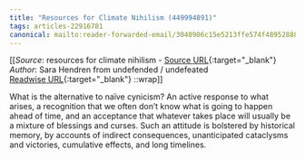 ```yaml
---
title: "Resources for Climate Nihilism (449994891)"
tags: articles-22916781
canonical: mailto:reader-forwarded-email/3040906c15e5213ffe574f489528882f
---
```


[[_Source_: resources for climate nihilism - [Source URL](mailto:reader-forwarded-email/3040906c15e5213ffe574f489528882f){:target="_blank"}<br>
_Author_: Sara Hendren from undefended / undefeated<br>
[Readwise URL](https://readwise.io/open/449994891){:target="_blank"}
::wrap]]

What is the alternative to naïve cynicism? An active response to what arises, a recognition that we often don’t know what is going to happen ahead of time, and an acceptance that whatever takes place will usually be a mixture of blessings and curses. Such an attitude is bolstered by historical memory, by accounts of indirect consequences, unanticipated cataclysms and victories, cumulative effects, and long timelines.
